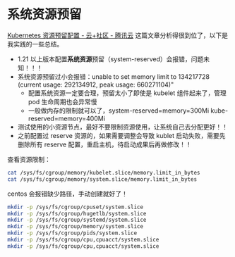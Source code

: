 # 系统资源预留

[Kubernetes 资源预留配置 - 云+社区 - 腾讯云](https://cloud.tencent.com/developer/article/1697043) 这篇文章分析得很到位了，以下是我实践的一些总结。

- 1.21 以上版本配置**系统资源**预留（system-reserved）会报错，问题未知！！！
- 系统资源预留过小会报错：unable to set memory limit to 134217728 (current usage: 292134912, peak usage: 660271104)"
  - 配置系统资源一定要合理，预留太小了即使是 kubelet 组件起来了，管理 pod 生命周期也会异常慢
  - 一般做内存的限制就可以了，system-reserved=memory=300Mi kube-reserved=memory=400Mi
- 测试使用的小资源节点，最好不要限制资源使用，让系统自己去分配更好！！
- 之前配置过 reserve 资源的，如果需要调整会导致 kublet 启动失败，需要先删除所有 reserve 配置，重启主机，待启动成果后再做修改！！

查看资源限制：

```bash
cat /sys/fs/cgroup/memory/kubelet.slice/memory.limit_in_bytes
cat /sys/fs/cgroup/memory/system.slice/memory.limit_in_bytes
```

centos 会报错缺少路径，手动创建就好了！

```bash
mkdir -p /sys/fs/cgroup/cpuset/system.slice
mkdir -p /sys/fs/cgroup/hugetlb/system.slice
mkdir -p /sys/fs/cgroup/systemd/system.slice
mkdir -p /sys/fs/cgroup/memory/system.slice
mkdir -p /sys/fs/cgroup/pids/system.slice
mkdir -p /sys/fs/cgroup/cpu,cpuacct/system.slice
mkdir -p /sys/fs/cgroup/cpu,cpuacct/system.slice
```
